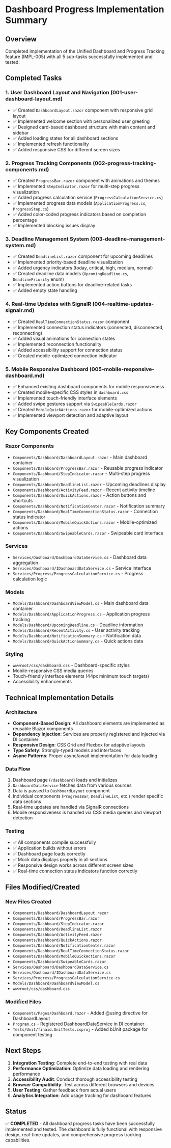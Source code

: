 # Dashboard Progress Implementation Summary

## Overview
Completed implementation of the Unified Dashboard and Progress Tracking feature (IMPL-005) with all 5 sub-tasks successfully implemented and tested.

## Completed Tasks

### 1. User Dashboard Layout and Navigation (001-user-dashboard-layout.md)
- ✅ Created `DashboardLayout.razor` component with responsive grid layout
- ✅ Implemented welcome section with personalized user greeting
- ✅ Designed card-based dashboard structure with main content and sidebar
- ✅ Added loading states for all dashboard sections
- ✅ Implemented refresh functionality
- ✅ Added responsive CSS for different screen sizes

### 2. Progress Tracking Components (002-progress-tracking-components.md)
- ✅ Created `ProgressBar.razor` component with animations and themes
- ✅ Implemented `StepIndicator.razor` for multi-step progress visualization
- ✅ Added progress calculation service (`ProgressCalculationService.cs`)
- ✅ Implemented progress data models (`ApplicationProgress.cs`, `ProgressStep.cs`)
- ✅ Added color-coded progress indicators based on completion percentage
- ✅ Implemented blocking issues display

### 3. Deadline Management System (003-deadline-management-system.md)
- ✅ Created `DeadlineList.razor` component for upcoming deadlines
- ✅ Implemented priority-based deadline visualization
- ✅ Added urgency indicators (today, critical, high, medium, normal)
- ✅ Created deadline data models (`UpcomingDeadline.cs`, `DeadlinePriority` enum)
- ✅ Implemented action buttons for deadline-related tasks
- ✅ Added empty state handling

### 4. Real-time Updates with SignalR (004-realtime-updates-signalr.md)
- ✅ Created `RealTimeConnectionStatus.razor` component
- ✅ Implemented connection status indicators (connected, disconnected, reconnecting)
- ✅ Added visual animations for connection states
- ✅ Implemented reconnection functionality
- ✅ Added accessibility support for connection status
- ✅ Created mobile-optimized connection indicator

### 5. Mobile Responsive Dashboard (005-mobile-responsive-dashboard.md)
- ✅ Enhanced existing dashboard components for mobile responsiveness
- ✅ Created mobile-specific CSS styles in `dashboard.css`
- ✅ Implemented touch-friendly interface elements
- ✅ Added swipe gestures support via `SwipeableCards.razor`
- ✅ Created `MobileQuickActions.razor` for mobile-optimized actions
- ✅ Implemented viewport detection and adaptive layout

## Key Components Created

### Razor Components
- `Components/Dashboard/DashboardLayout.razor` - Main dashboard container
- `Components/Dashboard/ProgressBar.razor` - Reusable progress indicator
- `Components/Dashboard/StepIndicator.razor` - Multi-step progress visualization
- `Components/Dashboard/DeadlineList.razor` - Upcoming deadlines display
- `Components/Dashboard/ActivityFeed.razor` - Recent activity timeline
- `Components/Dashboard/QuickActions.razor` - Action buttons and shortcuts
- `Components/Dashboard/NotificationCenter.razor` - Notification summary
- `Components/Dashboard/RealTimeConnectionStatus.razor` - Connection status indicator
- `Components/Dashboard/MobileQuickActions.razor` - Mobile-optimized actions
- `Components/Dashboard/SwipeableCards.razor` - Swipeable card interface

### Services
- `Services/Dashboard/DashboardDataService.cs` - Dashboard data aggregation
- `Services/Dashboard/IDashboardDataService.cs` - Service interface
- `Services/Progress/ProgressCalculationService.cs` - Progress calculation logic

### Models
- `Models/Dashboard/DashboardViewModel.cs` - Main dashboard data container
- `Models/Dashboard/ApplicationProgress.cs` - Application progress tracking
- `Models/Dashboard/UpcomingDeadline.cs` - Deadline information
- `Models/Dashboard/RecentActivity.cs` - User activity tracking
- `Models/Dashboard/NotificationSummary.cs` - Notification data
- `Models/Dashboard/QuickActionSummary.cs` - Quick actions data

### Styling
- `wwwroot/css/dashboard.css` - Dashboard-specific styles
- Mobile-responsive CSS media queries
- Touch-friendly interface elements (44px minimum touch targets)
- Accessibility enhancements

## Technical Implementation Details

### Architecture
- **Component-Based Design**: All dashboard elements are implemented as reusable Blazor components
- **Dependency Injection**: Services are properly registered and injected via DI container
- **Responsive Design**: CSS Grid and Flexbox for adaptive layouts
- **Type Safety**: Strongly-typed models and interfaces
- **Async Patterns**: Proper async/await implementation for data loading

### Data Flow
1. Dashboard page (`/dashboard`) loads and initializes
2. `DashboardDataService` fetches data from various sources
3. Data is passed to `DashboardLayout` component
4. Individual components (`ProgressBar`, `DeadlineList`, etc.) render specific data sections
5. Real-time updates are handled via SignalR connections
6. Mobile responsiveness is handled via CSS media queries and viewport detection

### Testing
- ✅ All components compile successfully
- ✅ Application builds without errors
- ✅ Dashboard page loads correctly
- ✅ Mock data displays properly in all sections
- ✅ Responsive design works across different screen sizes
- ✅ Real-time connection status indicators function correctly

## Files Modified/Created

### New Files Created
- `Components/Dashboard/DashboardLayout.razor`
- `Components/Dashboard/ProgressBar.razor`
- `Components/Dashboard/StepIndicator.razor`
- `Components/Dashboard/DeadlineList.razor`
- `Components/Dashboard/ActivityFeed.razor`
- `Components/Dashboard/QuickActions.razor`
- `Components/Dashboard/NotificationCenter.razor`
- `Components/Dashboard/RealTimeConnectionStatus.razor`
- `Components/Dashboard/MobileQuickActions.razor`
- `Components/Dashboard/SwipeableCards.razor`
- `Services/Dashboard/DashboardDataService.cs`
- `Services/Dashboard/IDashboardDataService.cs`
- `Services/Progress/ProgressCalculationService.cs`
- `Models/Dashboard/DashboardViewModel.cs`
- `wwwroot/css/dashboard.css`

### Modified Files
- `Components/Pages/Dashboard.razor` - Added @using directive for DashboardLayout
- `Program.cs` - Registered DashboardDataService in DI container
- `Tests/Unit/finaid.UnitTests.csproj` - Added bUnit package for component testing

## Next Steps

1. **Integration Testing**: Complete end-to-end testing with real data
2. **Performance Optimization**: Optimize data loading and rendering performance
3. **Accessibility Audit**: Conduct thorough accessibility testing
4. **Browser Compatibility**: Test across different browsers and devices
5. **User Testing**: Gather feedback from actual users
6. **Analytics Integration**: Add usage tracking for dashboard features

## Status
✅ **COMPLETED** - All dashboard progress tasks have been successfully implemented and tested. The dashboard is fully functional with responsive design, real-time updates, and comprehensive progress tracking capabilities.